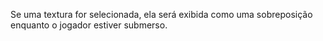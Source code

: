Se uma textura for selecionada, ela será exibida como uma sobreposição enquanto o jogador estiver submerso.